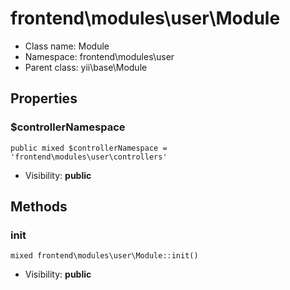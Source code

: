 frontend\modules\user\Module
===============






* Class name: Module
* Namespace: frontend\modules\user
* Parent class: yii\base\Module





Properties
----------


### $controllerNamespace

    public mixed $controllerNamespace = 'frontend\modules\user\controllers'





* Visibility: **public**


Methods
-------


### init

    mixed frontend\modules\user\Module::init()





* Visibility: **public**



